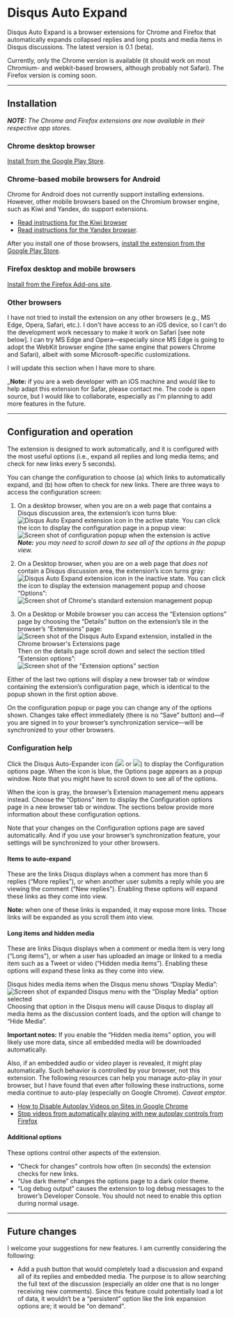 # Disqus Auto Expand
Disqus Auto Expand is a browser extensions for Chrome and Firefox that automatically expands collapsed replies and long posts and media items in Disqus discussions. The latest version is 0.1 (beta).

Currently, only the Chrome version is available (it should work on most Chromium- and webkit-based browsers, although probably not Safari). The Firefox version is coming soon.

-----
## Installation
_**NOTE:** The Chrome and Firefox extensions are now available in their respective app stores._

### Chrome desktop browser
[Install from the Google Play Store](https://chrome.google.com/webstore/detail/disqus-auto-expander/fpbfgpbppogiblppnplbkkcdmnklnbao?hl=en&gl=US).

### Chrome-based mobile browsers for Android
Chrome for Android does not currently support installing extensions. However, other mobile browsers based on the Chromium browser engine, such as Kiwi and Yandex, do support extensions.

- [Read instructions for the Kiwi browser](https://www.howtogeek.com/415876/how-to-install-desktop-chrome-extensions-on-android/)
- [Read instructions for the Yandex browser](https://www.gizbot.com/how-to/tips-tricks/how-you-can-install-chrome-extensions-on-android-050121.html).

After you install one of those browsers, [install the extension from the Google Play Store](https://chrome.google.com/webstore/detail/disqus-auto-expander/fpbfgpbppogiblppnplbkkcdmnklnbao?hl=en&gl=US).

### Firefox desktop and mobile browsers
[Install from the Firefox Add-ons site](https://addons.mozilla.org/en-US/firefox/addon/disqus-auto-expander/?src=search).

### Other browsers
I have not tried to install the extension on any other browsers (e.g., MS Edge, Opera, Safari, etc.). I don't have access to an iOS device, so I can't do the development work necessary to make it work on Safari [see note below]. I can try MS Edge and Opera—especially since MS Edge is going to adopt the WebKit browser engine (the same engine that powers Chrome and Safari), albeit with some Microsoft-specific customizations.

I will update this section when I have more to share.

_**Note:** if you are a web developer with an iOS machine and would like to help adapt this extension for Safar, please contact me. The code is open source, but I would like to collaborate, especially as I'm planning to add more features in the future.

-----

## Configuration and operation
The extension is designed to work automatically, and it is configured with the most useful options (i.e., expand all replies and long media items; and check for new links every 5 seconds).

You can change the configuration to choose (a) which links to automatically expand, and (b) how often to check for new links. There are three ways to access the configuration screen:
1. On a desktop browser, when you are on a web page that contains a Disqus discussion area, the extension’s icon turns blue: ![Disqus Auto Expand extension icon in the active state](docs/dax_icon_blue.png). You can click the icon to display the configuration page in a popup view:  
![Screen shot of configuration popup when the extension is active](docs/dax_config_page.png)  
_**Note:** you may need to scroll down to see all of the options in the popup view._

1. On a Desktop browser, when you are on a web page that _does not_ contain a Disqus discussion area, the extension’s icon turns gray: ![Disqus Auto Expand extension icon in the inactive state](docs/dax_icon_gray.png). You can click the icon to display the extension management popup and choose “Options”:  
![Screen shot of Chrome's standard extension management popup](docs/chrome_extension_management_popup.png)

1. On a Desktop or Mobile browser you can access the “Extension options” page by choosing the “Details” button on the extension’s tile in the browser’s “Extensions” page:  
![Screen shot of the Disqus Auto Expand extension, installed in the Chrome browser's Extensions page](docs/chrome_extension_tile.png)  
Then on the details page scroll down and select the section titled “Extension options”:  
![Screen shot of the "Extension options" section](docs/chrome_extension_options.png)

Either of the last two options will display a new browser tab or window containing the extension’s configuration page, which is identical to the popup shown in the first option above.

On the configuration popup or page you can change any of the options shown. Changes take effect immediately (there is no “Save” button) and—if you are signed in to your browser’s synchronization service—will be synchronized to your other browsers.

### Configuration help
Click the Disqus Auto-Expander icon (![](docs/dax_icon_blue.png) or ![](docs/dax_icon_gray.png)) to display the Configuration options page. When the icon is blue, the Options page appears as a popup window. Note that you might have to scroll down to see all of the options.

When the icon is gray, the browser’s Extension management menu appears instead. Choose the “Options” item to display the Configuration options page in a new browser tab or window. The sections below provide more information about these configuration options.

Note that your changes on the Configuration options page are saved automatically. And if you use your browser’s synchronization feature, your settings will be synchronized to your other browsers.

#### Items to auto-expand
These are the links Disqus displays when a comment has more than 6 replies (“More replies”), or when another user submits a reply while you are viewing the comment (“New replies”). Enabling these options will expand these links as they come into view.

**Note:** when one of these links is expanded, it may expose more links. Those links will be expanded as you scroll them into view.

#### Long items and hidden media
These are links Disqus displays when a comment or media item is very long (“Long items”), or when a user has uploaded an image or linked to a media item such as a Tweet or video (“Hidden media items”). Enabling these options will expand these links as they come into view.

Disqus hides media items when the Disqus menu shows “Display Media”:  
![Screen shot of expanded Disqus menu with the "Display Media" option selected](docs/disqus_menu_display_media.png)  
Choosing that option in the Disqus menu will cause Disqus to display all media items as the discussion content loads, and the option will change to “Hide Media”.

**Important notes:** If you enable the “Hidden media items” option, you will likely use more data, since all embedded media will be downloaded automatically.

Also, if an embedded audio or video player is revealed, it might play automatically. Such behavior is controlled by your browser, not this extension. The following resources can help you manage auto-play in your browser, but I have found that even after following these instructions, some media continue to auto-play (especially on Google Chrome). _Caveat emptor._
- [How to Disable Autoplay Videos on Sites in Google Chrome](https://www.groovypost.com/howto/disable-autoplay-videos-on-sites-in-google-chrome/)
- [Stop videos from automatically playing with new autoplay controls from Firefox](https://blog.mozilla.org/firefox/block-autoplay/)

#### Additional options
These options control other aspects of the extension.
- “Check for changes” controls how often (in seconds) the extension checks for new links.
- “Use dark theme” changes the options page to a dark color theme.
- “Log debug output” causes the extension to log debug messages to the brower’s Developer Console. You should not need to enable this option during normal usage.

-----

## Future changes
I welcome your suggestions for new features. I am currently considering the following:

- Add a push button that would completely load a discussion and expand all of its replies and embedded media. The purpose is to allow searching the full text of the discussion (especially an older one that is no longer receiving new comments). Since this feature could potentially load a lot of data, it wouldn’t be a “persistent” option like the link expansion options are; it would be “on demand”.
